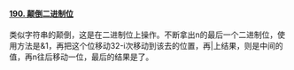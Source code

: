#### [190. 颠倒二进制位](https://leetcode.cn/problems/reverse-bits/)

类似字符串的颠倒，这是在二进制位上操作。不断拿出n的最后一个二进制位，使用方法是&1，再把这个位移动32-i次移动到该去的位置，再|上结果，则是中间的值，再n往后移动一位，最后的结果是了。